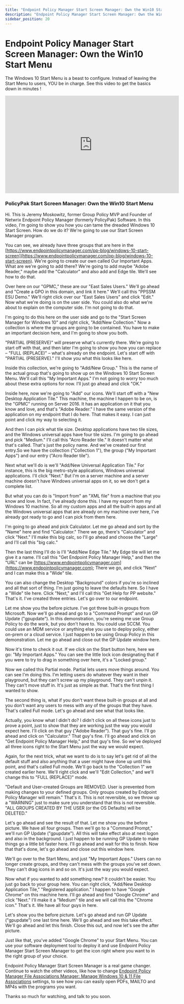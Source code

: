 ```yaml
---
title: "Endpoint Policy Manager Start Screen Manager: Own the Win10 Start Menu"
description: "Endpoint Policy Manager Start Screen Manager: Own the Win10 Start Menu"
sidebar_position: 20
---
```

# Endpoint Policy Manager Start Screen Manager: Own the Win10 Start Menu

The Windows 10 Start Menu is a beast to configure. Instead of leaving the Start Menu to users, YOU
be in charge. See this video to get the basics down in minutes !

<iframe width="560" height="315" src="https://www.youtube.com/embed/05p9hGDMxGE" title="Endpoint Policy Manager Start Screen Manager: Own the Win10 Start Menu" frameborder="0" allow="accelerometer; autoplay; clipboard-write; encrypted-media; gyroscope; picture-in-picture; web-share" allowfullscreen="1"></iframe>

### PolicyPak Start Screen Manager: Own the Win10 Start Menu

Hi. This is Jeremy Moskowitz, former Group Policy MVP and Founder of Netwrix Endpoint Policy Manager
(formerly PolicyPak) Software. In this video, I'm going to show you how you can tame the dreaded
Windows 10 Start Screen. How do we do it? We're going to use our Start Screen Manager program.

You can see, we already have three groups that are here in the
[https://www.endpointpolicymanager.com/pp-blog/windows-10-start-screen](https://www.endpointpolicymanager.com/pp-blog/windows-10-start-screen).
We're going to create our own called Our Important Apps. What are we're going to add there? We're
going to add maybe "Adobe Reader," maybe add the "Calculator" and also add and Edge tile. We'll see
how to do that.

Over here on our "GPMC," these are our "East Sales Users." We'll go ahead and "Create a GPO in this
domain, and link it here." We'll call this "PPSSM ESU Demo." We'll right click over our "East Sales
Users" and click "Edit." Now what we're doing is on the user side. You could also do what we're
about to explain on the computer side. I'm not going to do that.

I'm going to do this here on the user side and go to the "Start Screen Manager for Windows 10" and
right click, "Add/New Collection." Now a collection is where the groups are going to be contained.
You have to make an important decision here, and I'm going to show you both.

"PARTIAL (PRESERVE)" will preserve what's currently there. We're going to start off with that, and
then later I'm going to show you how you can replace – "FULL (REPLACE)" – what's already on the
endpoint. Let's start off with "PARTIAL (PRESERVE)." I'll show you what this looks like here.

Inside this collection, we're going to "Add/New Group." This is the name of the actual group that's
going to show up on the Windows 10 Start Screen Menu. We'll call this "My Important Apps." I'm not
going to worry too much about these extra options for now. I'll just go ahead and click "OK."

Inside here, now we're going to "Add" our icons. We'll start off with a "New Desktop Application
Tile." This machine, the machine I happen to be on, is the "GPMC" running on Server 2016. It has an
application on it that you know and love, and that's "Adobe Reader." I have the same version of the
application on my endpoint that I do here. That makes it easy. I can just point and click my way to
selecting it.

And then I can pick what tile size. Desktop applications have two tile sizes, and the Windows
universal apps have four tile sizes. I'm going to go ahead and pick "Medium." I'll call this "Acro
Reader tile." It doesn't matter what that's called. That's just the policy name. And we've created
our first entry.So we have the collection ("Collection 1"), the group ("My Important Apps") and our
entry ("Acro Reader tile").

Next what we'll do is we'll "Add/New Universal Application Tile." For instance, this is the big
metro-style applications, Windows universal applications. I'll click "Next." But I'm on a server
machine and a server machine doesn't have Windows universal apps on it, so we don't get a complete
list.

But what you can do is "Import from" an "XML file" from a machine that you know and love. In fact,
I've already done this. I have my export from my Windows 10 machine. So all my custom apps and all
the built-in apps and all the Windows universal apps that are already on my machine over here, I've
already got ready to go and I can pick from them here.

I'm going to go ahead and pick Calculator. Let me go ahead and sort by the "Name" here and find
"Calculator." There we go, there's "Calculator" and click "Next." I'll make this big calc, so I'll
go ahead and choose the "Large" and I'll call this "big calc."

Then the last thing I'll do is I'll "Add/New Edge Tile." My Edge tile will let me give it a name.
I'll call this "Get Endpoint Policy Manager Help," and then the "URL" can be
[https://www.endpointpolicymanager.com](https://www.endpointpolicymanager.com); There we go, and click "Next" and I can make
this a "Wide" tile.

You can also change the Desktop "Background" colors if you're so inclined and all that sort of
thing. I'm just going to leave the defaults here. So I have a "Wide" tile here. Click "Next," and
I'll call this "Get Help for PP website." That's it. I've created three entries. Let's go over to
our endpoint.

Let me show you the before picture. I've got three built-in groups from Microsoft. Now we'll go
ahead and go to a "Command Prompt" and run GP Update ("gpupdate"). In this demonstration, you're
seeing me use Group Policy to do the work, but you don't have to. You could use SCCM. You could use
an MDM service or anything else you use to deploy policy, either on-prem or a cloud service. I just
happen to be using Group Policy in this demonstration. Let me go ahead and close out the GP Update
window here.

Now it's time to check it out. If we click on the Start button here, here we go: "My Important
Apps." You can see the little lock icon designating that if you were to try to drag in something
over here, it's a "Locked group."

Now we called this Partial mode. Partial lets users move things around. You can see I'm doing this.
I'm letting users do whatever they want in their playground, but they can't screw up my playground.
They can't unpin it. They can't move stuff in. It's just as simple as that. That's the first thing I
wanted to show.

The second thing is, what if you don't want these built-in groups at all and you don't want any
users to mess with any of the groups that they have. That's called Full mode. Let's go ahead and see
what that looks like.

Actually, you know what I didn't do? I didn't click on all these icons just to prove a point, just
to show that they are working just the way you would expect here. I'll click on that guy ("Adobe
Reader"). That guy's fine. I'll go ahead and click on "Calculator." That guy's fine. I'll go ahead
and click on "Get Endpoint Policy Manager Help," and that guy's fine. So we've deployed all three
icons right to the Start Menu just the way we would expect.

Again, for the next trick, what we want to do is to say let's get rid of all the default stuff and
also anything that a user might have done up until this point, and that's called Full mode. We'll go
back to the "Collection 1" we created earlier here. We'll right click and we'll "Edit Collection,"
and we'll change this to "FULL (REPLACE)" mode.

"Default and User-created Groups are REMOVED. User is prevented from making changes to your defined
groups. Only groups created by Endpoint Policy Manager will remain." That's it. This is not
reversible, so we throw up a "WARNING" just to make sure you understand that this is not reversible.
"ALL GROUPS CREATED BY THE USER (or the OS Defaults) will be DELETED."

Let's go ahead and see the result of that. Let me show you the before picture. We have all four
groups. Then we'll go to a "Command Prompt," we'll run GP Update ("gpupdate"). All this will take
effect also at next logon and also in the background. I just happen to be running GP Update to make
things go a little bit faster here. I'll go ahead and wait for this to finish. Now that that's done,
let's go ahead and close out this window here.

We'll go over to the Start Menu, and just "My Important Apps." Users can no longer create groups,
and they can't mess with the groups you've set down. They can't drag icons in and so on. It's just
the way you would expect.

Now what if you wanted to add something new? It couldn't be easier. You just go back to your group
here. You can right click, "Add/New Desktop Application Tile," "Registered application." I happen to
have "Google Chrome" on this machine here. I'll go ahead and find "Google Chrome" and click "Next."
I'll make it a "Medium" tile and we will call this the "Chrome icon." That's it. We have all four
guys in here.

Let's show you the before picture. Let's go ahead and run GP Update ("gpupdate") one last time here.
We'll go ahead and see this take effect. We'll go ahead and let this finish. Close this out, and now
let's see the after picture.

Just like that, you've added "Google Chrome" to your Start Menu. You can use your software
deployment tool to deploy it and use Endpoint Policy Manager Start Screen Manager to get the icon
right where you want to in the right group of your choice.

Endpoint Policy Manager Start Screen Manager is a real game changer. Continue to watch the other
videos, like how to change
[Endpoint Policy Manager File Associations Manager: Manage Windows 10 & 11 File Associations](/docs/endpointpolicymanager/fileassociationsmanager/videolearningcenter/gettingstarted/windows10.md) settings,
to see how you can easily open PDFs, MAILTO and MP4s with the programs you want.

Thanks so much for watching, and talk to you soon.
